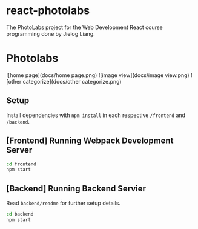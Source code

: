 # react-photolabs
The PhotoLabs project for the Web Development React course programming done by Jielog Liang.

# Photolabs

![home page](docs/home page.png)
![image view](docs/image view.png)
![other categorize](docs/other categorize.png)

## Setup

Install dependencies with `npm install` in each respective `/frontend` and `/backend`.

## [Frontend] Running Webpack Development Server

```sh
cd frontend
npm start
```

## [Backend] Running Backend Servier

Read `backend/readme` for further setup details.

```sh
cd backend
npm start
```